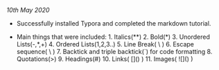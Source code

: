 *10th May 2020*

+ Successfully installed Typora and completed the markdown tutorial.

- Main things that were included:
            1. Italics(\*\*)
            2. Bold(\*)
            3. Unordered Lists(-,*,+)
            4. Ordered Lists(1,2,3..)
            5. Line Break( \ )
            6. Escape sequence( \ )
            7. Backtick and triple backtick(`) for code formatting
            8. Quotations(>)
            9. Headings(#)
            10.  Links(  \[]() ) 
            11. Images( \!\[]() )